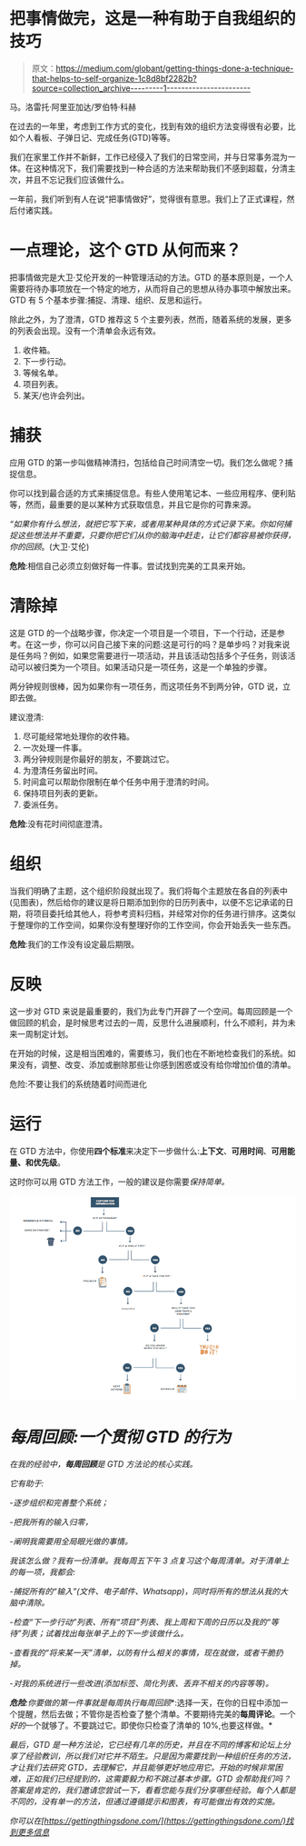 # 把事情做完，这是一种有助于自我组织的技巧

> 原文：<https://medium.com/globant/getting-things-done-a-technique-that-helps-to-self-organize-1c8d8bf2282b?source=collection_archive---------1----------------------->

马。洛雷托·阿里亚加达/罗伯特·科赫

在过去的一年里，考虑到工作方式的变化，找到有效的组织方法变得很有必要，比如个人看板、子弹日记、完成任务(GTD)等等。

我们在家里工作并不新鲜，工作已经侵入了我们的日常空间，并与日常事务混为一体。在这种情况下，我们需要找到一种合适的方法来帮助我们不感到超载，分清主次，并且不忘记我们应该做什么。

一年前，我们听到有人在说“把事情做好”，觉得很有意思。我们上了正式课程，然后付诸实践。

# **一点理论，这个 GTD 从何而来？**

把事情做完是大卫·艾伦开发的一种管理活动的方法。GTD 的基本原则是，一个人需要将待办事项放在一个特定的地方，从而将自己的思想从待办事项中解放出来。GTD 有 5 个基本步骤:捕捉、清理、组织、反思和运行。

除此之外，为了澄清，GTD 推荐这 5 个主要列表，然而，随着系统的发展，更多的列表会出现。没有一个清单会永远有效。

1.  收件箱。
2.  下一步行动。
3.  等候名单。
4.  项目列表。
5.  某天/也许会列出。

# **捕获**

应用 GTD 的第一步叫做精神清扫，包括给自己时间清空一切。我们怎么做呢？捕捉信息。

你可以找到最合适的方式来捕捉信息。有些人使用笔记本、一些应用程序、便利贴等，然而，最重要的是以某种方式获取信息，并且它是你的可靠来源。

*“如果你有什么想法，就把它写下来，或者用某种具体的方式记录下来。你如何捕捉这些想法并不重要，只要你把它们从你的脑海中赶走，让它们都容易被你获得，你的回顾*。(大卫·艾伦)

**危险**:相信自己必须立刻做好每一件事。尝试找到完美的工具来开始。

# **清除掉**

这是 GTD 的一个战略步骤，你决定一个项目是一个项目，下一个行动，还是参考。在这一步，你可以问自己接下来的问题:这是可行的吗？是单步吗？对我来说是任务吗？例如，如果您需要进行一项活动，并且该活动包括多个子任务，则该活动可以被归类为一个项目。如果活动只是一项任务，这是一个单独的步骤。

两分钟规则很棒，因为如果你有一项任务，而这项任务不到两分钟，GTD 说，立即去做。

建议澄清:

1.  尽可能经常地处理你的收件箱。
2.  一次处理一件事。
3.  两分钟规则是你最好的朋友，不要跳过它。
4.  为澄清任务留出时间。
5.  时间盒可以帮助你限制在单个任务中用于澄清的时间。
6.  保持项目列表的更新。
7.  委派任务。

**危险**:没有花时间彻底澄清。

# **组织**

当我们明确了主题，这个组织阶段就出现了。我们将每个主题放在各自的列表中(见图表)，然后给你的建议是将日期添加到你的日历列表中，以便不忘记承诺的日期，将项目委托给其他人，将参考资料归档，并经常对你的任务进行排序。这类似于整理你的工作空间，如果你没有整理好你的工作空间，你会开始丢失一些东西。

**危险**:我们的工作没有设定最后期限。

# **反映**

这一步对 GTD 来说是最重要的，我们为此专门开辟了一个空间。每周回顾是一个做回顾的机会，是时候思考过去的一周，反思什么进展顺利，什么不顺利，并为未来一周制定计划。

在开始的时候，这是相当困难的，需要练习，我们也在不断地检查我们的系统。如果没有，调整、改变、添加或删除那些让你感到困惑或没有给你增加价值的清单。

危险:不要让我们的系统随着时间而进化

# **运行**

在 GTD 方法中，你使用**四个标准**来决定下一步做什么:**上下文**、**可用时间**、**可用能量、**和**优先级**。

这时你可以用 GTD 方法工作，一般的建议是你需要*保持简单。*

*![](img/0ebc4378587cf068596662ecb8881df1.png)*

# ***每周回顾:一个贯彻 GTD 的行为***

*在我的经验中，**每周回顾**是 GTD 方法论的核心实践。*

*它有助于:*

*-逐步组织和完善整个系统；*

*-把我所有的输入归零，*

*-阐明我需要用全局眼光做的事情。*

*我该怎么做？我有一份清单。我每周五下午 3 点复习这个每周清单。对于清单上的每一项，我都会:*

*-捕捉所有的“输入”(文件、电子邮件、Whatsapp)，同时将所有的想法从我的大脑中清除。*

*-检查“下一步行动”列表、所有“项目”列表、我上周和下周的日历以及我的“等待”列表；试着找出每张单子上的下一步该做什么。*

*-查看我的“将来某一天”清单，以防有什么相关的事情，现在就做，或者干脆扔掉。*

*-对我的系统进行一些改进(添加标签、简化列表、丢弃不相关的内容等等)。*

***危险**:你要做的第一件事就是每周执行**每周回顾**:选择一天，在你的日程中添加一个提醒，然后去做；不管你是否检查了整个清单。不要期待完美的**每周评论**。一个*好的*一个就够了。不要跳过它。即使你只检查了清单的 10%,也要这样做。*

*最后，GTD 是一种方法论，它已经有几年的历史，并且在不同的博客和论坛上分享了经验教训，所以我们对它并不陌生。只是因为需要找到一种组织任务的方法，才让我们去研究 GTD，去理解它，并且能够更好地应用它。开始的时候非常困难，正如我们已经提到的，这需要毅力和不跳过基本步骤。GTD 会帮助我们吗？答案是肯定的，我们邀请您尝试一下，看看您能与我们分享哪些经验。每个人都是不同的，没有单一的方法，但通过遵循提示和图表，有可能做出有效的实施。*

*你可以在[https://gettingthingsdone.com/](https://gettingthingsdone.com/)找到更多信息*